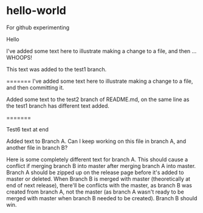 # hello-world
For github experimenting

Hello

I've added some text here to illustrate making a change to a file, and then ... WHOOPS!

This text was added to the test1 branch.

=======
I've added some text here to illustrate making a change to a file, and then committing it.

Added some text to the test2 branch of README.md, on the same line as the test1 branch has different text added.

=======

Test6 text at end

Added text to Branch A. Can I keep working on this file in branch A, and another file in branch B?

Here is some completely different text for branch A. This should cause a conflict if merging branch B into master after merging branch A into master. 
Branch A should be zipped up on the release page before it's added to master or deleted. 
When Branch B is merged with master (theoretically at end of next release), there'll be conflicts with the master, as branch B was created from branch A, not the master (as branch A wasn't ready to be merged with master when branch B needed to be created). 
Branch B should win.